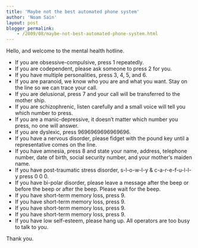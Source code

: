```yaml
---
title: 'Maybe not the best automated phone system'
author: 'Noam Sain'
layout: post
blogger_permalink:
    - /2009/08/maybe-not-best-automated-phone-system.html
---
```


Hello, and welcome to the mental health hotline.

- If you are obsessive-compulsive, press 1 repeatedly.
- If you are codependent, please ask someone to press 2 for you.
- If you have multiple personalities, press 3, 4, 5, and 6.
- If you are paranoid, we know who you are and what you want. Stay on the line so we can trace your call.
- If you are delusional, press 7 and your call will be transferred to the mother ship.
- If you are schizophrenic, listen carefully and a small voice will tell you which number to press.
- If you are a manic-depressive, it doesn’t matter which number you press, no one will answer.
- If you are dyslexic, press 9696969696969696.
- If you have a nervous disorder, please fidget with the pound key until a representative comes on the line.
- If you have amnesia, press 8 and state your name, address, telephone number, date of birth, social security number, and your mother’s maiden name.
- If you have post-traumatic stress disorder, s-l-o-w-l-y &amp; c-a-r-e-f-u-l-l-y press 0 0 0.
- If you have bi-polar disorder, please leave a message after the beep or before the beep or after the beep. Please wait for the beep.
- If you have short-term memory loss, press 9.
- If you have short-term memory loss, press 9.
- If you have short-term memory loss, press 9.
- If you have short-term memory loss, press 9.
- If you have low self-esteem, please hang up. All operators are too busy to talk to you.

Thank you.